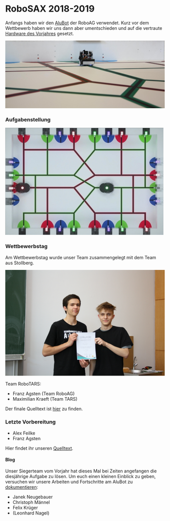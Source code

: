 # RoboSAX 2018-2019

Anfangs haben wir den [AluBot](../2016_AluBot/) der RoboAG verwendet.
Kurz vor dem Wettbewerb haben wir uns dann aber umentschieden und auf die vertraute [Hardware des Vorjahres](../2017-2018_RoboSAX) gesetzt.

![Bild des Roboters](Bilder/20190518_roboter.jpg)


### Aufgabenstellung
[![Aufgabe des RoboSAX 2019](Bilder/rs2019_spielfeld.jpg)](https://robosax.de/2019)


### Wettbewerbstag
Am Wettbewerbstag wurde unser Team zusammengelegt mit dem Team aus Stollberg.

![Team RoboTARS](Bilder/20190518_siegerehrung.jpg)

Team RoboTARS:
+ Franz Agsten (Team RoboAG)
+ Maximilian Kraeft (Team TARS)

Der finale Quelltext ist [hier](Software/RoboTARS/) zu finden.


### Letzte Vorbereitung
+ Alex Feilke
+ Franz Agsten

Hier findet ihr unseren [Quelltext](Software/Vorbereitung/).


#### Blog
Unser Siegerteam vom Vorjahr hat dieses Mal bei Zeiten angefangen die diesjährige Aufgabe zu lösen.
Um euch einen kleinen Einblick zu geben, versuchen wir unsere Arbeiten und Fortschritte am AluBot zu [dokumentieren](Blog/):
+ Janek Neugebauer
+ Christoph Männel
+ Felix Krüger
+ (Leonhard Nagel)
